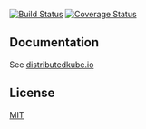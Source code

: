 [![Build Status](https://travis-ci.org/danielpickens/algorithm-output.svg?branch=master)](https://travis-ci.org/danielpickens/algorithm-output)
[![Coverage Status](https://coveralls.io/repos/github/danielpickens/algorithm-output/badge.svg?branch=master)](https://coveralls.io/github/danielpickens/algorithm-output?branch=master)

## Documentation

See [distributedkube.io](http://distributedkube.io/)

## License

[MIT](LICENSE)
